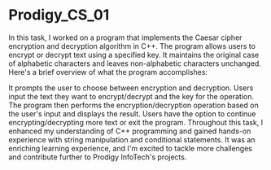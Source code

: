 # Prodigy_CS_01
In this task, I worked on a program that implements the Caesar cipher encryption and decryption algorithm in C++. The program allows users to encrypt or decrypt text using a specified key. It maintains the original case of alphabetic characters and leaves non-alphabetic characters unchanged.
Here's a brief overview of what the program accomplishes:

It prompts the user to choose between encryption and decryption.
Users input the text they want to encrypt/decrypt and the key for the operation.
The program then performs the encryption/decryption operation based on the user's input and displays the result.
Users have the option to continue encrypting/decrypting more text or exit the program.
Throughout this task, I enhanced my understanding of C++ programming and gained hands-on experience with string manipulation and conditional statements. It was an enriching learning experience, and I'm excited to tackle more challenges and contribute further to Prodigy InfoTech's projects.
